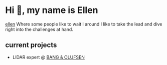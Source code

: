 
# Hi 👋, my name is Ellen
[ellen](img/ellen_smile.jpg)
Where some people like to wait I around I like to take the lead and dive right into the challenges at hand.
  
## current projects
- LIDAR expert @ [BANG & OLUFSEN](https://www.bang-olufsen.com/en)

